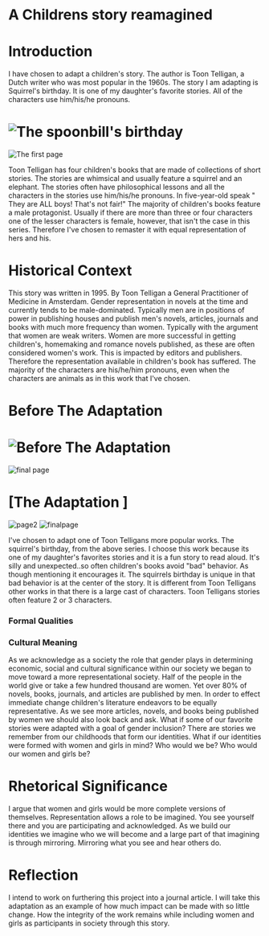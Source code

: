 # A Childrens story reamagined

# Introduction 

I have chosen to adapt a children's story.  The author is Toon Telligan, a Dutch writer who was most popular in the 1960s.  The story I am adapting is Squirrel's birthday.  It is one of my daughter's favorite stories. All of the characters use him/his/he pronouns.

# ![The spoonbill's birthday](coverpage.jpg)
![The first page](1stpage.jpg)

Toon Telligan has four children's books that are made of collections of short stories. The stories are whimsical and usually feature a squirrel and an elephant.  The stories often have philosophical lessons and all the characters in the stories use him/his/he pronouns.  In five-year-old speak " They are ALL boys! That's not fair!" The majority of children's books feature a male protagonist.  Usually if there are more than three or four characters one of the lesser characters is female, however, that isn't the case in this series. Therefore I've chosen to remaster it with equal representation of hers and his.

# Historical Context  

This story was written in 1995.  By Toon Telligan a General Practitioner of Medicine in Amsterdam.  Gender representation in novels at the time and currently tends to be male-dominated.  Typically men are in positions of power in publishing houses and publish men's novels, articles, journals and books with much more frequency than women.  Typically with the argument that women are weak writers. Women are more successful in getting children's, homemaking and romance novels published, as these are often considered women's work. This is impacted by editors and publishers. Therefore the representation available in children's book has suffered.  The majority of the characters are his/he/him pronouns, even when the characters are animals as in this work that I've chosen. 
# Before The Adaptation

# ![Before The Adaptation](page2.jpg)
![final page](finalpage.jpg)

# [The Adaptation ]
![page2](page2-adapted.jpg)
![finalpage](finalpage-adapted.jpg)

I've chosen to adapt one of Toon Telligans more popular works.  The squirrel's birthday, from the above series.  I choose this work because its one of my daughter's favorites stories and it is a fun story to read aloud.  It's silly and unexpected..so often children's books avoid "bad" behavior.  As though mentioning it encourages it.  The squirrels birthday is unique in that bad behavior is at the center of the story. It is different from Toon Telligans other works in that there is a large cast of characters.  Toon Telligans stories often feature 2 or 3 characters. 

### Formal Qualities 



### Cultural Meaning 

As we acknowledge as a society the role that gender plays in determining economic, social and cultural significance within our society we began to move toward a more representational society.  Half of the people in the world give or take a few hundred thousand are women. Yet over 80% of novels, books, journals, and articles are published by men.  In order to effect immediate change children's literature endeavors to be equally representative.  As we see more articles, novels, and books being published by women we should also look back and ask.  What if some of our favorite stories were adapted with a goal of gender inclusion? There are stories we remember from our childhoods that form our identities.  What if our identities were formed with women and girls in mind? Who would we be? Who would our women and girls be? 

# Rhetorical Significance  
I argue that women and girls would be more complete versions of themselves.  Representation allows a role to be imagined. You see yourself there and you are participating and acknowledged.  As we build our identities we imagine who we will become and a large part of that imagining is through mirroring.  Mirroring what you see and hear others do. 



# Reflection 

I intend to work on furthering this project into a journal article.  I will take this adaptation as an example of how much impact can be made with so little change. How the integrity of the work remains while including women and girls as participants in society through this story.

